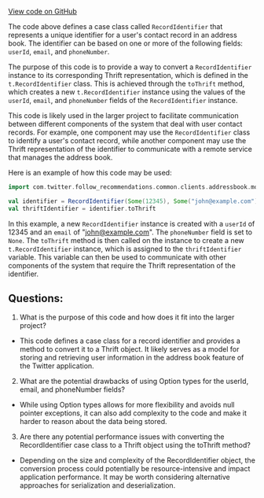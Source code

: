 [View code on GitHub](https://github.com/misbahsy/the-algorithm/follow-recommendations-service/common/src/main/scala/com/twitter/follow_recommendations/common/clients/addressbook/models/RecordIdentifier.scala)

The code above defines a case class called `RecordIdentifier` that represents a unique identifier for a user's contact record in an address book. The identifier can be based on one or more of the following fields: `userId`, `email`, and `phoneNumber`. 

The purpose of this code is to provide a way to convert a `RecordIdentifier` instance to its corresponding Thrift representation, which is defined in the `t.RecordIdentifier` class. This is achieved through the `toThrift` method, which creates a new `t.RecordIdentifier` instance using the values of the `userId`, `email`, and `phoneNumber` fields of the `RecordIdentifier` instance.

This code is likely used in the larger project to facilitate communication between different components of the system that deal with user contact records. For example, one component may use the `RecordIdentifier` class to identify a user's contact record, while another component may use the Thrift representation of the identifier to communicate with a remote service that manages the address book.

Here is an example of how this code may be used:

```scala
import com.twitter.follow_recommendations.common.clients.addressbook.models.RecordIdentifier

val identifier = RecordIdentifier(Some(12345), Some("john@example.com"), None)
val thriftIdentifier = identifier.toThrift
```

In this example, a new `RecordIdentifier` instance is created with a `userId` of 12345 and an `email` of "john@example.com". The `phoneNumber` field is set to `None`. The `toThrift` method is then called on the instance to create a new `t.RecordIdentifier` instance, which is assigned to the `thriftIdentifier` variable. This variable can then be used to communicate with other components of the system that require the Thrift representation of the identifier.
## Questions: 
 1. What is the purpose of this code and how does it fit into the larger project? 
- This code defines a case class for a record identifier and provides a method to convert it to a Thrift object. It likely serves as a model for storing and retrieving user information in the address book feature of the Twitter application.

2. What are the potential drawbacks of using Option types for the userId, email, and phoneNumber fields? 
- While using Option types allows for more flexibility and avoids null pointer exceptions, it can also add complexity to the code and make it harder to reason about the data being stored.

3. Are there any potential performance issues with converting the RecordIdentifier case class to a Thrift object using the toThrift method? 
- Depending on the size and complexity of the RecordIdentifier object, the conversion process could potentially be resource-intensive and impact application performance. It may be worth considering alternative approaches for serialization and deserialization.